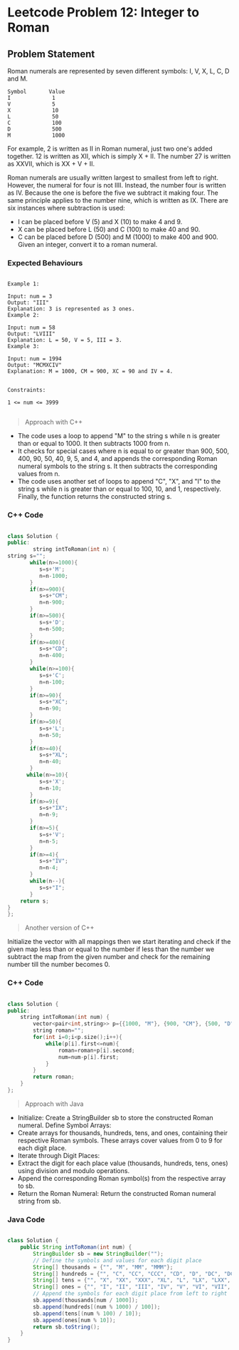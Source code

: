 # Leetcode Problem 12: Integer to Roman

## Problem Statement

Roman numerals are represented by seven different symbols: I, V, X, L, C, D and M.

```
Symbol       Value
I             1
V             5
X             10
L             50
C             100
D             500
M             1000
```

For example, 2 is written as II in Roman numeral, just two one's added together. 12 is written as XII, which is simply X + II. The number 27 is written as XXVII, which is XX + V + II.

Roman numerals are usually written largest to smallest from left to right. However, the numeral for four is not IIII. Instead, the number four is written as IV. Because the one is before the five we subtract it making four. The same principle applies to the number nine, which is written as IX. There are six instances where subtraction is used:

- I can be placed before V (5) and X (10) to make 4 and 9. 
- X can be placed before L (50) and C (100) to make 40 and 90. 
- C can be placed before D (500) and M (1000) to make 400 and 900.
Given an integer, convert it to a roman numeral.

### Expected Behaviours

```plaintext

Example 1:

Input: num = 3
Output: "III"
Explanation: 3 is represented as 3 ones.
Example 2:

Input: num = 58
Output: "LVIII"
Explanation: L = 50, V = 5, III = 3.
Example 3:

Input: num = 1994
Output: "MCMXCIV"
Explanation: M = 1000, CM = 900, XC = 90 and IV = 4.
 

Constraints:

1 <= num <= 3999
 
```

> Approach with C++

- The code uses a loop to append "M" to the string s while n is greater than or equal to 1000. It then subtracts 1000 from n.
- It checks for special cases where n is equal to or greater than 900, 500, 400, 90, 50, 40, 9, 5, and 4, and appends the corresponding Roman numeral symbols to the string s. It then subtracts the corresponding values from n.
- The code uses another set of loops to append "C", "X", and "I" to the string s while n is greater than or equal to 100, 10, and 1, respectively.
Finally, the function returns the constructed string s.

### C++ Code

```C++

class Solution {
public:
        string intToRoman(int n) {
string s="";
       while(n>=1000){
          s=s+'M';
          n=n-1000;
       }
       if(n>=900){
          s=s+"CM";
          n=n-900;
       }
       if(n>=500){
          s=s+'D';
          n=n-500;
       }
       if(n>=400){
          s=s+"CD";
          n=n-400;
       }
       while(n>=100){
          s=s+'C';
          n=n-100;
       }
       if(n>=90){
          s=s+"XC";
          n=n-90;
       }
       if(n>=50){
          s=s+'L';
          n=n-50;
       }
       if(n>=40){
          s=s+"XL";
          n=n-40;
       }
      while(n>=10){
          s=s+'X';
          n=n-10;
       }
       if(n>=9){
          s=s+"IX";
          n=n-9;
       }
       if(n>=5){
          s=s+'V';
          n=n-5;
       }
       if(n>=4){
          s=s+"IV";
          n=n-4;
       }
       while(n--){
          s=s+"I";
       }
    return s;
}
};

```
> Another version of C++ 

Initialize the vector with all mappings then we start iterating and check if the given map less than or equal to the number if less than the number we subtract the map from the given number and check for the remaining number till the number becomes 0.

### C++ Code

```C++

class Solution {
public:
    string intToRoman(int num) {
        vector<pair<int,string>> p={{1000, "M"}, {900, "CM"}, {500, "D"}, {400, "CD"}, {100, "C"}, {90, "XC"}, {50, "L"}, {40, "XL"}, {10, "X"}, {9, "IX"}, {5, "V"}, {4, "IV"}, {1, "I"}};
        string roman="";
        for(int i=0;i<p.size();i++){
            while(p[i].first<=num){
                roman=roman+p[i].second;
                num=num-p[i].first;
            }
        }
        return roman;
    }
};

```
> Approach with Java

- Initialize: Create a StringBuilder sb to store the constructed Roman numeral.
Define Symbol Arrays:
- Create arrays for thousands, hundreds, tens, and ones, containing their respective Roman symbols.
These arrays cover values from 0 to 9 for each digit place.
- Iterate through Digit Places:
 - Extract the digit for each place value (thousands, hundreds, tens, ones) using division and modulo operations.
 - Append the corresponding Roman symbol(s) from the respective array to sb.
 - Return the Roman Numeral: Return the constructed Roman numeral string from sb.

### Java Code

```java

class Solution {
    public String intToRoman(int num) {
        StringBuilder sb = new StringBuilder("");
        // Define the symbols and values for each digit place
        String[] thousands = {"", "M", "MM", "MMM"};
        String[] hundreds = {"", "C", "CC", "CCC", "CD", "D", "DC", "DCC", "DCCC", "CM"};
        String[] tens = {"", "X", "XX", "XXX", "XL", "L", "LX", "LXX", "LXXX", "XC"};
        String[] ones = {"", "I", "II", "III", "IV", "V", "VI", "VII", "VIII", "IX"};
        // Append the symbols for each digit place from left to right
        sb.append(thousands[num / 1000]);
        sb.append(hundreds[(num % 1000) / 100]);
        sb.append(tens[(num % 100) / 10]);
        sb.append(ones[num % 10]);
        return sb.toString();
    }
}
```